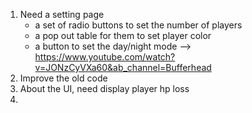 1. Need a setting page
    - a set of radio buttons to set the number of players
    - a pop out table for them to set player color
    - a button to set the day/night mode --> 
        https://www.youtube.com/watch?v=JONzCyVXa60&ab_channel=Bufferhead
0. Improve the old code
0. About the UI, need display player hp loss
0. 